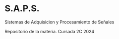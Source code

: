 # S.A.P.S.
Sistemas de Adquisicion y Procesamiento de Señales

Repositorio de la materia. Cursada 2C 2024
